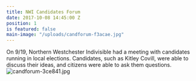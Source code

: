 ```yaml
---
title: NWI Candidates Forum
date: 2017-10-08 14:45:00 Z
position: 1
is featured: false
main-image: "/uploads/candforum-f3acae.jpg"
---
```


On 9/19, Northern Westchester Indivisible had a meeting with candidates running in local elections. Candidates, such as Kitley Covill, were able to discuss their ideas, and citizens were able to ask them questions.![candforum-3ce841.jpg](/uploads/candforum-3ce841.jpg)